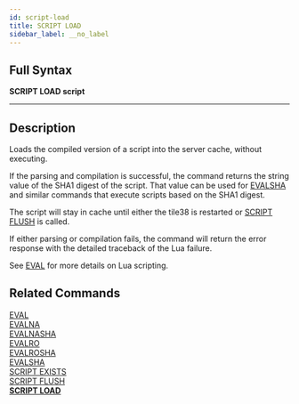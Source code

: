 ```yaml
---
id: script-load
title: SCRIPT LOAD
sidebar_label: __no_label
---
```


## Full Syntax

**SCRIPT LOAD  script**

---

## Description

Loads the compiled version of a script into the server cache, without executing.

If the parsing and compilation is successful, the command returns the string value of the SHA1 digest of the script.  That value can be used for [EVALSHA](./../commands/evalsha) and similar commands that execute scripts based on the SHA1 digest.

The script will stay in cache until either the tile38 is restarted or [SCRIPT FLUSH](./../commands/script-flush) is called.

If either parsing or compilation fails, the command will return the error response with the detailed traceback of the Lua failure.

See [EVAL](./../commands/eval) for more details on Lua scripting.

## Related Commands

[EVAL](eval.html)<br>
[EVALNA](evalna.html)<br>
[EVALNASHA](evalnasha.html)<br>
[EVALRO](evalro.html)<br>
[EVALROSHA](evalrosha.html)<br>
[EVALSHA](evalsha.html)<br>
[SCRIPT EXISTS](script-exists.html)<br>
[SCRIPT FLUSH](script-flush.html)<br>
**[SCRIPT LOAD](script-load.html)**<br>